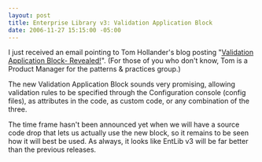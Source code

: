 ```yaml
---
layout: post
title: Enterprise Library v3: Validation Application Block
date: 2006-11-27 15:15:00 -05:00
---
```


I just received an email pointing to Tom Hollander's blog posting "[Validation Application Block- Revealed!](http://blogs.msdn.com/tomholl/archive/2006/11/27/validation-application-block-revealed.aspx "Validation Application Block- Revealed!")". (For those of you who don't know, Tom is a Product Manager for the patterns & practices group.)

The new Validation Application Block sounds very promising, allowing validation rules to be specified through the Configuration console (config files), as attributes in the code, as custom code, or any combination of the three.

The time frame hasn't been announced yet when we will have a source code drop that lets us actually use the new block, so it remains to be seen how it will best be used. As always, it looks like EntLib v3 will be far better than the previous releases.
